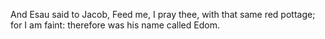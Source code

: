 And Esau said to Jacob, Feed me, I pray thee, with that same red pottage; for I am faint: therefore was his name called Edom.
